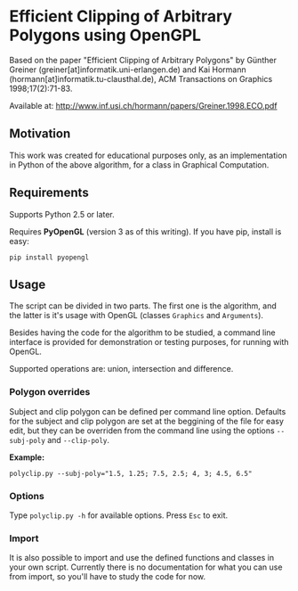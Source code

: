 # Efficient Clipping of Arbitrary Polygons using OpenGPL

Based on the paper "Efficient Clipping of Arbitrary Polygons" by Günther Greiner (greiner[at]informatik.uni-erlangen.de) and Kai Hormann (hormann[at]informatik.tu-clausthal.de), ACM Transactions on Graphics 1998;17(2):71-83.

Available at: <http://www.inf.usi.ch/hormann/papers/Greiner.1998.ECO.pdf>


## Motivation

This work was created for educational purposes only, as an implementation in Python of the above algorithm, for a class in Graphical Computation.


## Requirements

Supports Python 2.5 or later.

Requires **PyOpenGL** (version 3 as of this writing). If you have pip, install is easy:

`pip install pyopengl`


## Usage

The script can be divided in two parts. The first one is the algorithm, and the latter is it's usage with OpenGL (classes `Graphics` and `Arguments`).

Besides having the code for the algorithm to be studied, a command line interface is provided for demonstration or testing purposes, for running with OpenGL.

Supported operations are: union, intersection and difference.

### Polygon overrides

Subject and clip polygon can be defined per command line option. Defaults for the subject and clip polygon are set at the beggining of the file for easy edit, but they can be overriden from the command line using the options `--subj-poly` and `--clip-poly`.

**Example:**

`polyclip.py --subj-poly="1.5, 1.25; 7.5, 2.5; 4, 3; 4.5, 6.5"`

### Options

Type `polyclip.py -h` for available options. Press `Esc` to exit.

### Import

It is also possible to import and use the defined functions and classes in your own script. Currently there is no documentation for what you can use from import, so you'll have to study the code for now.
